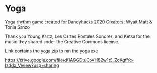 # Yoga
Yoga rhythm game created for Dandyhacks 2020
Creators: Wyatt Matt & Tonia Sanzo



Thank you Young Kartz, Les Cartes Postales Sonores, and Ketsa for the music they shared under the Creative Commons license.

Link contains the yoga.zip to run the yoga.exe

https://drive.google.com/file/d/1AGGDtuCoVH82w1tS_ZcKgfYc-Izddx_V/view?usp=sharing
